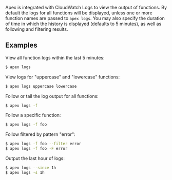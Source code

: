 
Apex is integrated with CloudWatch Logs to view the output of functions. By default the logs for all functions will be displayed, unless one or more function names are passed to `apex logs`. You may also specify the duration of time in which the history is displayed (defaults to 5 minutes), as well as following and filtering results.

## Examples

View all function logs within the last 5 minutes:

```sh
$ apex logs
```

View logs for "uppercase" and "lowercase" functions:

```sh
$ apex logs uppercase lowercase
```

Follow or tail the log output for all functions:

```sh
$ apex logs -f
```

Follow a specific function:

```sh
$ apex logs -f foo
```

Follow filtered by pattern "error":

```sh
$ apex logs -f foo --filter error
$ apex logs -f foo -F error
```

Output the last hour of logs:

```sh
$ apex logs --since 1h
$ apex logs -s 1h
```
